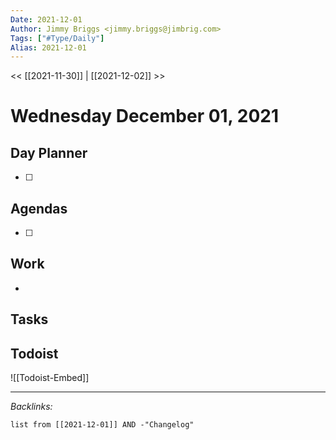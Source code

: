 ```yaml
---
Date: 2021-12-01
Author: Jimmy Briggs <jimmy.briggs@jimbrig.com>
Tags: ["#Type/Daily"]
Alias: 2021-12-01
---
```


<< [[2021-11-30]] | [[2021-12-02]] >>

# Wednesday December 01, 2021

## Day Planner

- [ ] 

## Agendas

- [ ] 

## Work

- 

## Tasks

## Todoist

![[Todoist-Embed]]

***

*Backlinks:*

```dataview
list from [[2021-12-01]] AND -"Changelog"
```